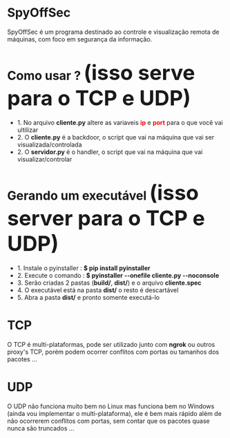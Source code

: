 # SpyOffSec
SpyOffSec é um programa destinado ao controle e visualização remota de máquinas, com foco em segurança da informação. 

# Como usar ? <span><font size="12">(isso serve para o TCP e UDP)</font></span>
<ul>
  <li> 1. No arquivo <b>cliente.py</b> altere as variaveis <b><font color="red">ip</font></b> e <b><font color="red">port</font></b> para o que você vai ultilizar</li> 
  <li> 2. O <b>cliente.py</b> é a backdoor, o script que vai na máquina que vai ser visualizada/controlada</li>
  <li> 2. O <b>servidor.py</b> é o handler, o script que vai na máquina que vai visualizar/controlar</li>
</ul>

# Gerando um executável <span><font size="12">(isso server para o TCP e UDP)</font></span>

<ul>
  <li> 1. Instale o pyinstaller : <b>$ pip install pyinstaller</b></li>
  <li> 2. Execute o comando : <b>$ pyinstaller --onefile cliente.py --noconsole</b></li>
  <li> 3. Serão criadas 2 pastas (<b>build/</b>, <b>dist/</b>) e o arquivo <b>cliente.spec</b></li>
  <li> 4. O executável está na pasta <b>dist/</b> o resto é descartável</li>
  <li> 5. Abra a pasta <b>dist/</b> e pronto somente executá-lo</li>
</ul>

# TCP
O TCP é multi-plataformas, pode ser utilizado junto com <b>ngrok</b> ou outros proxy's TCP, porém podem ocorrer conflitos com portas ou tamanhos dos pacotes ...

# UDP 
O UDP não funciona muito bem no Linux mas funciona bem no Windows (ainda vou implementar o multi-plataforma), ele é bem mais rápido além de não ocorrerem conflitos com portas, sem contar que os pacotes quase nunca são truncados ...
